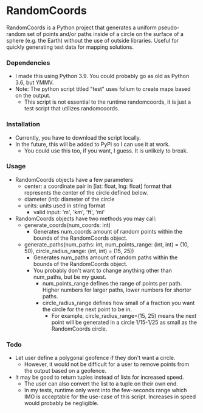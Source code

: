 # RandomCoords
RandomCoords is a Python project that generates a uniform pseudo-random set of points and/or paths inside of a circle on the surface of a sphere (e.g. the Earth) without the use of outside libraries. Useful for quickly generating test data for mapping solutions.

### Dependencies
- I made this using Python 3.9. You could probably go as old as Python 3.6, but YMMV.
- Note: The python script titled "test" uses folium to create maps based on the output.
    - This script is not essential to the runtime randomcoords, it is just a test script that utilizes randomcoords.

### Installation
- Currently, you have to download the script locally.
- In the future, this will be added to PyPi so I can use it at work. 
    - You could use this too, if you want, I guess. It is unlikely to break.

### Usage
- RandomCoords objects have a few parameters
    - center: a coordinate pair in [lat: float, lng: float] format that represents the center of the circle defined below.
    - diameter (int): diameter of the circle
    - units: units used in string format
        - valid input: 'm', 'km', 'ft', 'mi'
- RandomCoords objects have two methods you may call:
    - generate_coords(num_coords: int)
        - Generates num_coords amount of random points within the bounds of the RandomCoords object. 
    - generate_paths(num_paths: int, num_points_range: (int, int) = (10, 50), circle_radius_range: (int, int) = (15, 25))
        - Generates num_paths amount of random paths within the bounds of the RandomCoords object.
        - You probably don't want to change anything other than num_paths, but be my guest.
            - num_points_range defines the range of points per path. Higher numbers for larger paths, lower numbers for shorter paths.
            - circle_radius_range defines how small of a fraction you want the circle for the next point to be in.
                - For example, circle_radius_range=(15, 25) means the next point will be generated in a circle 1/15-1/25 as small as the RandomCoords circle.

### Todo
- Let user define a polygonal geofence if they don't want a circle.
    - However, it would not be difficult for a user to remove points from the output based on a geofence. 
- It may be good to return tuples instead of lists for increased speed.
    - The user can also convert the list to a tuple on their own end.
    - In my tests, runtime only went into the few-seconds range which IMO is acceptable for the use-case of this script. Increases in speed would probably be negligible.
